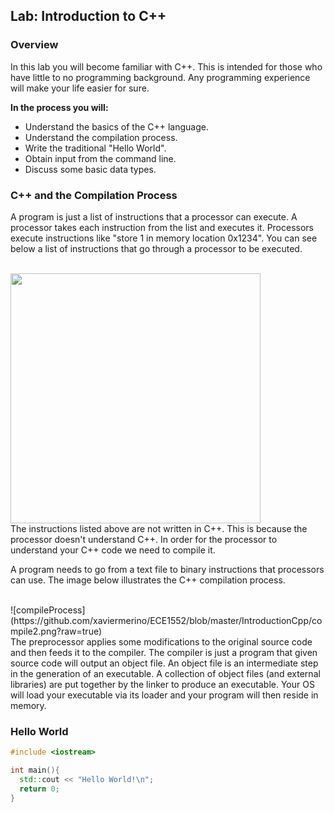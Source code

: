 ## Lab: Introduction to C++

### Overview
In this lab you will become familiar with C++. This is intended for those who have little to no programming background. Any programming experience will make your life easier for sure.

**In the process you will:**
  * Understand the basics of the C++ language.
  * Understand the compilation process.
  * Write the traditional "Hello World".
  * Obtain input from the command line.
  * Discuss some basic data types.

### C++ and the Compilation Process
A program is just a list of instructions that a processor can execute. A processor takes each instruction from the list and executes it. Processors execute instructions like "store 1 in memory location 0x1234". You can see below a list of instructions that go through a processor to be executed.

<br>
<img  src="https://github.com/xaviermerino/ECE4551-Computer-Architecture/blob/master/Extra-Readings/Pipelining-1/pipe1.png?raw=true" width="400"/>

<br>
The instructions listed above are not written in C++. This is because the processor doesn't understand C++. In order for the processor to understand your C++ code we need to compile it.

A program needs to go from a text file to binary instructions that processors can use. The image below illustrates the C++ compilation process.

<br>
![compileProcess](https://github.com/xaviermerino/ECE1552/blob/master/IntroductionCpp/compile2.png?raw=true)

<br>
The preprocessor applies some modifications to the original source code and then feeds it to the compiler. The compiler is just a program that given source code will output an object file. An object file is an intermediate step in the generation of an executable. A collection of object files (and external libraries) are put together by the linker to produce an executable. Your OS will load your executable via its loader and your program will then reside in memory. 

### Hello World


```c++
#include <iostream>

int main(){
  std::cout << "Hello World!\n";
  return 0;
}
```






